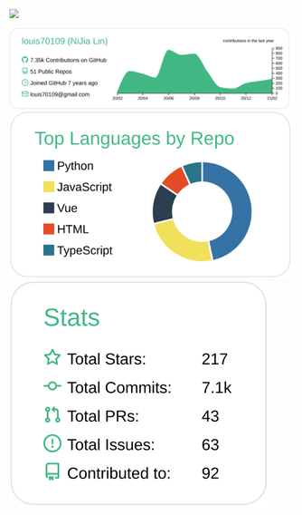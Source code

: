 ![](https://komarev.com/ghpvc/?username=louis70109)

[![](https://raw.githubusercontent.com/louis70109/louis70109/master/profile-summary-card-output/vue/0-profile-details.svg)](https://nijialin.com)
[![](https://raw.githubusercontent.com/louis70109/louis70109/master/profile-summary-card-output/vue/1-repos-per-language.svg)](https://nijialin.com)
[![](https://raw.githubusercontent.com/louis70109/louis70109/master/profile-summary-card-output/vue/3-stats.svg)](https://nijialin.com)

